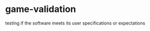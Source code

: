 game-validation
===============

testing if the software meets its user specifications or expectations
